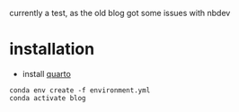 currently a test, as the old blog got some issues with nbdev

# installation

- install [quarto](https://quarto.org/docs/get-started/)

```
conda env create -f environment.yml
conda activate blog
```
